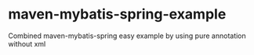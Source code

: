 # maven-mybatis-spring-example
Combined maven-mybatis-spring easy example by using pure annotation without xml
